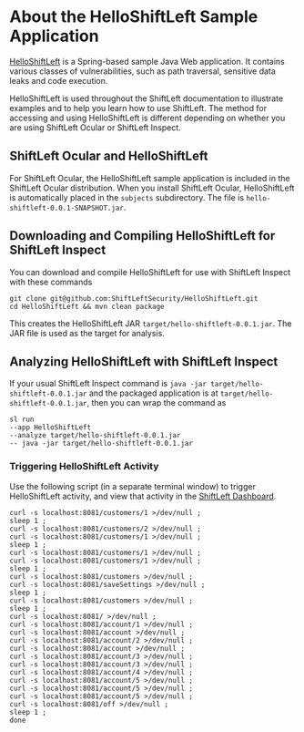 # About the HelloShiftLeft Sample Application

[HelloShiftLeft](https://github.com/ShiftLeftSecurity/HelloShiftLeft) is a Spring-based sample Java Web application. It 
contains various classes of vulnerabilities, such as path traversal, sensitive data leaks and code execution. 

HelloShiftLeft is used throughout the ShiftLeft documentation to illustrate examples and to help you learn how to use ShiftLeft. The method for accessing and using HelloShiftLeft is different depending on whether you are using ShiftLeft Ocular or ShiftLeft Inspect.

## ShiftLeft Ocular and HelloShiftLeft

For ShiftLeft Ocular, the HelloShiftLeft sample application is included in the ShiftLeft Ocular distribution. When you install ShiftLeft Ocular, HelloShiftLeft is automatically placed in the `subjects` subdirectory. The file is `hello-shiftleft-0.0.1-SNAPSHOT.jar`.

## Downloading and Compiling HelloShiftLeft for ShiftLeft Inspect

You can download and compile HelloShiftLeft for use with ShiftLeft Inspect with these commands

```
git clone git@github.com:ShiftLeftSecurity/HelloShiftLeft.git
cd HelloShiftLeft && mvn clean package
```

This creates the HelloShiftLeft JAR `target/hello-shiftleft-0.0.1.jar`. The JAR file is used as the target for analysis.

## Analyzing HelloShiftLeft with ShiftLeft Inspect

If your usual ShiftLeft Inspect command is `java -jar target/hello-shiftleft-0.0.1.jar` and the packaged application is at `target/hello-shiftleft-0.0.1.jar`, then you can wrap the command as

```
sl run 
--app HelloShiftLeft 
--analyze target/hello-shiftleft-0.0.1.jar 
-- java -jar target/hello-shiftleft-0.0.1.jar
```

### Triggering HelloShiftLeft Activity

Use the following script (in a separate terminal window) to trigger HelloShiftLeft activity, and view that activity in the [ShiftLeft Dashboard](../using-inspect-protect/using-dashboard/vulnerability-dashboard.md).

```
curl -s localhost:8081/customers/1 >/dev/null ;
sleep 1 ;
curl -s localhost:8081/customers/2 >/dev/null ;
curl -s localhost:8081/customers/1 >/dev/null ;
sleep 1 ;
curl -s localhost:8081/customers/1 >/dev/null ;
curl -s localhost:8081/customers/1 >/dev/null ;
sleep 1 ;
curl -s localhost:8081/customers >/dev/null ;
curl -s localhost:8081/saveSettings >/dev/null ;
sleep 1 ;
curl -s localhost:8081/customers >/dev/null ;
sleep 1 ;
curl -s localhost:8081/ >/dev/null ;
curl -s localhost:8081/account/1 >/dev/null ;
curl -s localhost:8081/account >/dev/null ;
curl -s localhost:8081/account/2 >/dev/null ;
curl -s localhost:8081/account >/dev/null ;
curl -s localhost:8081/account/3 >/dev/null ;
curl -s localhost:8081/account/3 >/dev/null ;
curl -s localhost:8081/account/4 >/dev/null ;
curl -s localhost:8081/account/5 >/dev/null ;
curl -s localhost:8081/account/5 >/dev/null ;
curl -s localhost:8081/account/5 >/dev/null ;
curl -s localhost:8081/off >/dev/null ;
sleep 1 ;
done 
```
